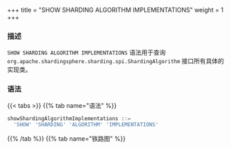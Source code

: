 +++
title = "SHOW SHARDING ALGORITHM IMPLEMENTATIONS"
weight = 1
+++

### 描述

`SHOW SHARDING ALGORITHM IMPLEMENTATIONS` 语法用于查询 `org.apache.shardingsphere.sharding.spi.ShardingAlgorithm` 接口所有具体的实现类。

### 语法

{{< tabs >}}
{{% tab name="语法" %}}
```sql
showShardingAlgorithmImplementations ::=
  'SHOW' 'SHARDING' 'ALGORITHM' 'IMPLEMENTATIONS'
```
{{% /tab %}}
{{% tab name="铁路图" %}}
<iframe frameborder="0" name="diagram" id="diagram" width="100%" height="100%"></iframe>
{{% /tab %}}
{{< /tabs >}}

### 返回值说明

| 列            | 说明     |
|--------------|--------|
| type         | 类型     |
| type_aliases | 类型别名   |
| description  | 描述     |

### 示例

- 查询 `org.apache.shardingsphere.sharding.spi.ShardingAlgorithm` 接口的所有实现类

```sql
SHOW SHARDING ALGORITHM IMPLEMENTATIONS
```

```sql
SHOW SHARDING ALGORITHM IMPLEMENTATIONS;
+----------------+--------------+-------------+
| type           | type_aliases | description |
+----------------+--------------+-------------+
| MOD            |              |             |
| HASH_MOD       |              |             |
| VOLUME_RANGE   |              |             |
| BOUNDARY_RANGE |              |             |
| AUTO_INTERVAL  |              |             |
| INTERVAL       |              |             |
| CLASS_BASED    |              |             |
| INLINE         |              |             |
| COMPLEX_INLINE |              |             |
| HINT_INLINE    |              |             |
+----------------+--------------+-------------+
10 rows in set (0.27 sec)
```

### 保留字

`SHOW`、`SHARDING`、`ALGORITHM`、`IMPLEMENTATIONS`

### 相关链接

- [保留字](/cn/user-manual/shardingsphere-proxy/distsql/syntax/reserved-word/)
